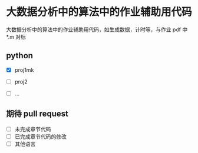 # 大数据分析中的算法中的作业辅助用代码
大数据分析中的算法中的作业辅助用代码，如生成数据，计时等，与作业 pdf 中 *.m 对标

## python

- [x] proj1mk
- [ ] proj2
- [ ] ...


## 期待 pull request
- [ ] 未完成章节代码
- [ ] 已完成章节代码的修改
- [ ] 其他语言